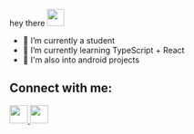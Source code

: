 hey there <img src="https://media.giphy.com/media/hvRJCLFzcasrR4ia7z/giphy.gif" width="30px"/>
 + 🔭 I’m currently a student <br>
 + 🌱 I’m currently learning TypeScript + React 
 + 📱 I'm also into android projects
 
 ## Connect with me:
 <a href="mailto:rohit.kerar_19@sakec.ac.in"><img height="32" width="32" src="https://cdn.jsdelivr.net/npm/simple-icons@v9/icons/gmail.svg" /> </a>
 <a href="https://www.instagram.com/rohitkerkar_/"><img height="32" width="32" src="https://cdn.jsdelivr.net/npm/simple-icons@v9/icons/instagram.svg" /> </a>
